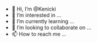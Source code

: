 - 👋 Hi, I’m @Kenicki
- 👀 I’m interested in ...
- 🌱 I’m currently learning ...
- 💞️ I’m looking to collaborate on ...
- 📫 How to reach me ...

<!---
Kenicki/Kenicki is a ✨ special ✨ repository because its `README.md` (this file) appears on your GitHub profile.
You can click the Preview link to take a look at your changes.
--->
